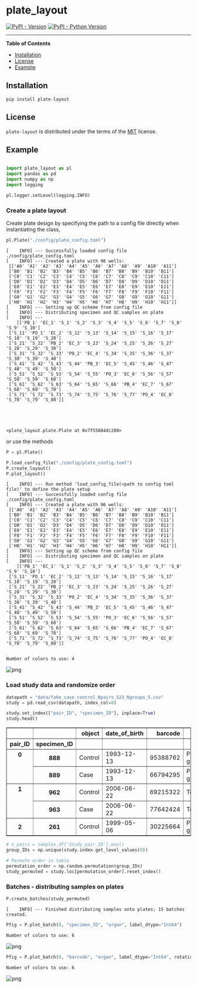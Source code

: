 # plate_layout

[![PyPI - Version](https://img.shields.io/pypi/v/plate-layout.svg)](https://pypi.org/project/plate-layout)
[![PyPI - Python Version](https://img.shields.io/pypi/pyversions/plate-layout.svg)](https://pypi.org/project/plate-layout)

-----

**Table of Contents**

- [Installation](#installation)
- [License](#license)
- [Example](#example)

## Installation

```console
pip install plate-layout
```

## License

`plate-layout` is distributed under the terms of the [MIT](https://spdx.org/licenses/MIT.html) license.

## Example

```python

import plate_layout as pl
import pandas as pd
import numpy as np
import logging

pl.logger.setLevel(logging.INFO)
```

### Create a plate layout 
Create plate design by specifying the path to a config file directly when instantiating the class, 


```python
pl.Plate("./config/plate_config.toml")
```

    [    INFO] --- Successfully loaded config file ./config/plate_config.toml
    [    INFO] --- Created a plate with 96 wells: 
     [['A0' 'A1' 'A2' 'A3' 'A4' 'A5' 'A6' 'A7' 'A8' 'A9' 'A10' 'A11']
     ['B0' 'B1' 'B2' 'B3' 'B4' 'B5' 'B6' 'B7' 'B8' 'B9' 'B10' 'B11']
     ['C0' 'C1' 'C2' 'C3' 'C4' 'C5' 'C6' 'C7' 'C8' 'C9' 'C10' 'C11']
     ['D0' 'D1' 'D2' 'D3' 'D4' 'D5' 'D6' 'D7' 'D8' 'D9' 'D10' 'D11']
     ['E0' 'E1' 'E2' 'E3' 'E4' 'E5' 'E6' 'E7' 'E8' 'E9' 'E10' 'E11']
     ['F0' 'F1' 'F2' 'F3' 'F4' 'F5' 'F6' 'F7' 'F8' 'F9' 'F10' 'F11']
     ['G0' 'G1' 'G2' 'G3' 'G4' 'G5' 'G6' 'G7' 'G8' 'G9' 'G10' 'G11']
     ['H0' 'H1' 'H2' 'H3' 'H4' 'H5' 'H6' 'H7' 'H8' 'H9' 'H10' 'H11']]
    [    INFO] --- Setting up QC scheme from config file
    [    INFO] --- Distributing specimen and QC samples on plate 
    [    INFO] --- 
    	[['PB_1' 'EC_1' 'S_1' 'S_2' 'S_3' 'S_4' 'S_5' 'S_6' 'S_7' 'S_8' 'S_9' 'S_10']
     ['S_11' 'PO_1' 'EC_2' 'S_12' 'S_13' 'S_14' 'S_15' 'S_16' 'S_17' 'S_18' 'S_19' 'S_20']
     ['S_21' 'S_22' 'PB_2' 'EC_3' 'S_23' 'S_24' 'S_25' 'S_26' 'S_27' 'S_28' 'S_29' 'S_30']
     ['S_31' 'S_32' 'S_33' 'PO_2' 'EC_4' 'S_34' 'S_35' 'S_36' 'S_37' 'S_38' 'S_39' 'S_40']
     ['S_41' 'S_42' 'S_43' 'S_44' 'PB_3' 'EC_5' 'S_45' 'S_46' 'S_47' 'S_48' 'S_49' 'S_50']
     ['S_51' 'S_52' 'S_53' 'S_54' 'S_55' 'PO_3' 'EC_6' 'S_56' 'S_57' 'S_58' 'S_59' 'S_60']
     ['S_61' 'S_62' 'S_63' 'S_64' 'S_65' 'S_66' 'PB_4' 'EC_7' 'S_67' 'S_68' 'S_69' 'S_70']
     ['S_71' 'S_72' 'S_73' 'S_74' 'S_75' 'S_76' 'S_77' 'PO_4' 'EC_8' 'S_78' 'S_79' 'S_80']]





    <plate_layout.plate.Plate at 0x7f55884dc280>



or use the methods


```python
P = pl.Plate()

P.load_config_file("./config/plate_config.toml")
P.create_layout()
P.plot_layout()
```

    [    INFO] --- Run method 'load_config_file(<path to config toml file)' to define the plate setup
    [    INFO] --- Successfully loaded config file ./config/plate_config.toml
    [    INFO] --- Created a plate with 96 wells: 
     [['A0' 'A1' 'A2' 'A3' 'A4' 'A5' 'A6' 'A7' 'A8' 'A9' 'A10' 'A11']
     ['B0' 'B1' 'B2' 'B3' 'B4' 'B5' 'B6' 'B7' 'B8' 'B9' 'B10' 'B11']
     ['C0' 'C1' 'C2' 'C3' 'C4' 'C5' 'C6' 'C7' 'C8' 'C9' 'C10' 'C11']
     ['D0' 'D1' 'D2' 'D3' 'D4' 'D5' 'D6' 'D7' 'D8' 'D9' 'D10' 'D11']
     ['E0' 'E1' 'E2' 'E3' 'E4' 'E5' 'E6' 'E7' 'E8' 'E9' 'E10' 'E11']
     ['F0' 'F1' 'F2' 'F3' 'F4' 'F5' 'F6' 'F7' 'F8' 'F9' 'F10' 'F11']
     ['G0' 'G1' 'G2' 'G3' 'G4' 'G5' 'G6' 'G7' 'G8' 'G9' 'G10' 'G11']
     ['H0' 'H1' 'H2' 'H3' 'H4' 'H5' 'H6' 'H7' 'H8' 'H9' 'H10' 'H11']]
    [    INFO] --- Setting up QC scheme from config file
    [    INFO] --- Distributing specimen and QC samples on plate 
    [    INFO] --- 
    	[['PB_1' 'EC_1' 'S_1' 'S_2' 'S_3' 'S_4' 'S_5' 'S_6' 'S_7' 'S_8' 'S_9' 'S_10']
     ['S_11' 'PO_1' 'EC_2' 'S_12' 'S_13' 'S_14' 'S_15' 'S_16' 'S_17' 'S_18' 'S_19' 'S_20']
     ['S_21' 'S_22' 'PB_2' 'EC_3' 'S_23' 'S_24' 'S_25' 'S_26' 'S_27' 'S_28' 'S_29' 'S_30']
     ['S_31' 'S_32' 'S_33' 'PO_2' 'EC_4' 'S_34' 'S_35' 'S_36' 'S_37' 'S_38' 'S_39' 'S_40']
     ['S_41' 'S_42' 'S_43' 'S_44' 'PB_3' 'EC_5' 'S_45' 'S_46' 'S_47' 'S_48' 'S_49' 'S_50']
     ['S_51' 'S_52' 'S_53' 'S_54' 'S_55' 'PO_3' 'EC_6' 'S_56' 'S_57' 'S_58' 'S_59' 'S_60']
     ['S_61' 'S_62' 'S_63' 'S_64' 'S_65' 'S_66' 'PB_4' 'EC_7' 'S_67' 'S_68' 'S_69' 'S_70']
     ['S_71' 'S_72' 'S_73' 'S_74' 'S_75' 'S_76' 'S_77' 'PO_4' 'EC_8' 'S_78' 'S_79' 'S_80']]


    Number of colors to use: 4



    
![png](figures/output_5_2.png)
    


### Load study data and randomize order 


```python
datapath = "data/fake_case_control_Npairs_523_Ngroups_5.csv"
study = pd.read_csv(datapath, index_col=0)

study.set_index(["pair_ID", "specimen_ID"], inplace=True)
study.head()
```


<table border="1" class="dataframe">
  <thead>
    <tr style="text-align: right;">
      <th></th>
      <th></th>
      <th>object</th>
      <th>date_of_birth</th>
      <th>barcode</th>
      <th>organ</th>
    </tr>
    <tr>
      <th>pair_ID</th>
      <th>specimen_ID</th>
      <th></th>
      <th></th>
      <th></th>
      <th></th>
    </tr>
  </thead>
  <tbody>
    <tr>
      <th rowspan="2" valign="top">0</th>
      <th>888</th>
      <td>Control</td>
      <td>1993-12-13</td>
      <td>95388762</td>
      <td>Parotid glands</td>
    </tr>
    <tr>
      <th>889</th>
      <td>Case</td>
      <td>1993-12-13</td>
      <td>66794295</td>
      <td>Parotid glands</td>
    </tr>
    <tr>
      <th rowspan="2" valign="top">1</th>
      <th>962</th>
      <td>Control</td>
      <td>2006-06-22</td>
      <td>69215322</td>
      <td>Tendons</td>
    </tr>
    <tr>
      <th>963</th>
      <td>Case</td>
      <td>2006-06-22</td>
      <td>77642424</td>
      <td>Tendons</td>
    </tr>
    <tr>
      <th>2</th>
      <th>261</th>
      <td>Control</td>
      <td>1999-05-06</td>
      <td>30225664</td>
      <td>Parotid glands</td>
    </tr>
  </tbody>
</table>
</div>




```python
# n_pairs = samples_df['Study_pair_ID'].max()
group_IDs = np.unique(study.index.get_level_values(0))

# Permute order in table
permutation_order = np.random.permutation(group_IDs)
study_permuted = study.loc[permutation_order].reset_index()
```

### Batches - distributing samples on plates


```python
P.create_batches(study_permuted)

```

    [    INFO] --- Finished distributing samples onto plates; 15 batches created.



```python
Pfig = P.plot_batch(0, "specimen_ID", "organ", label_dtype="Int64")
```

    Number of colors to use: 6



    
![png](figures/output_11_1.png)
    



```python
Pfig = P.plot_batch(0, "barcode", "organ", label_dtype="Int64", rotation=45, fontsize=6)

```

    Number of colors to use: 6



    
![png](figures/output_12_1.png)
    


